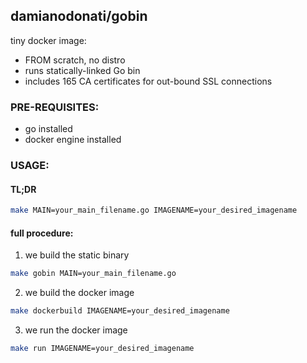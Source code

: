 ## damianodonati/gobin

tiny docker image:
- FROM scratch, no distro
- runs statically-linked Go bin 
- includes 165 CA certificates for out-bound SSL connections

### PRE-REQUISITES:
- go installed
- docker engine installed

### USAGE:

#### TL;DR
```sh
make MAIN=your_main_filename.go IMAGENAME=your_desired_imagename
```
#### full procedure:
1) we build the static binary
```sh
make gobin MAIN=your_main_filename.go
```

2) we build the docker image
```sh
make dockerbuild IMAGENAME=your_desired_imagename 
```

3) we run the docker image
```sh
make run IMAGENAME=your_desired_imagename
```
